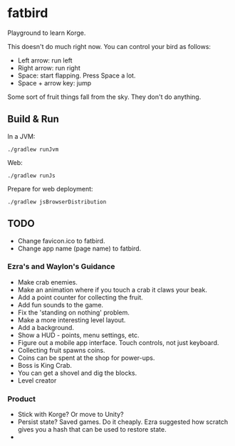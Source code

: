 # fatbird

Playground to learn Korge.

This doesn't do much right now. You can control your bird as follows:

* Left arrow: run left
* Right arrow: run right
* Space: start flapping. Press Space a lot.
* Space + arrow key: jump

Some sort of fruit things fall from the sky. They don't do anything.

## Build & Run

In a JVM:

```
./gradlew runJvm
```

Web:

```
./gradlew runJs
```

Prepare for web deployment:

```
./gradlew jsBrowserDistribution
```

## TODO

- Change favicon.ico to fatbird.
- Change app name (page name) to fatbird.

### Ezra's and Waylon's Guidance

- Make crab enemies.
- Make an animation where if you touch a crab it claws your beak.
- Add a point counter for collecting the fruit.
- Add fun sounds to the game.
- Fix the 'standing on nothing' problem.
- Make a more interesting level layout.
- Add a background.
- Show a HUD - points, menu settings, etc.
- Figure out a mobile app interface. Touch controls, not just keyboard.
- Collecting fruit spawns coins. 
- Coins can be spent at the shop for power-ups.
- Boss is King Crab.
- You can get a shovel and dig the blocks.
- Level creator


### Product

- Stick with Korge? Or move to Unity?
- Persist state? Saved games. Do it cheaply. Ezra suggested how scratch gives you a hash that can be used to restore state.
- 
